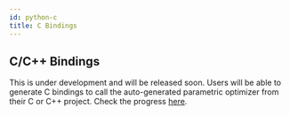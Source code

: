 ```yaml
---
id: python-c
title: C Bindings
---
```


<script type="text/x-mathjax-config">MathJax.Hub.Config({tex2jax: {inlineMath: [['$','$'], ['\\(','\\)']]}});</script>
<script type="text/javascript" async src="https://cdn.mathjax.org/mathjax/latest/MathJax.js?config=TeX-AMS-MML_HTMLorMML"></script>


## C/C++ Bindings

This is under development and will be released soon.
Users will be able to generate C bindings to call the
auto-generated parametric optimizer from their C or C++
project. 
Check the progress [here](https://github.com/alphaville/optimization-engine/issues/8).
